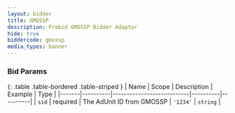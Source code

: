 ```yaml
---
layout: bidder
title: GMOSSP
description: Prebid GMOSSP Bidder Adaptor
hide: true
biddercode: gmossp
media_types: banner
---
```



### Bid Params

{: .table .table-bordered .table-striped }
| Name | Scope    | Description | Example  | Type     |
|-------|----------|---------------------------|----------|----------|
| `sid` | required | The AdUnit ID from GMOSSP | `'1234'` | `string` |
